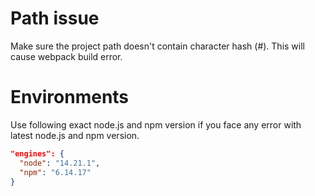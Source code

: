# Path issue

Make sure the project path doesn't contain character hash (#). This will cause webpack build error.

# Environments

Use following exact node.js and npm version if you face any error with latest node.js and npm version.

```json
"engines": {
  "node": "14.21.1",
  "npm": "6.14.17"
}
```

